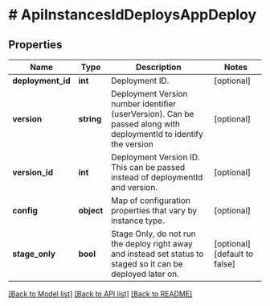 # # ApiInstancesIdDeploysAppDeploy

## Properties

Name | Type | Description | Notes
------------ | ------------- | ------------- | -------------
**deployment_id** | **int** | Deployment ID. | [optional]
**version** | **string** | Deployment Version number identifier (userVersion). Can be passed along with deploymentId to identify the version | [optional]
**version_id** | **int** | Deployment Version ID. This can be passed instead of deploymentId and version. | [optional]
**config** | **object** | Map of configuration properties that vary by instance type. | [optional]
**stage_only** | **bool** | Stage Only, do not run the deploy right away and instead set status to staged so it can be deployed later on. | [optional] [default to false]

[[Back to Model list]](../../README.md#models) [[Back to API list]](../../README.md#endpoints) [[Back to README]](../../README.md)
